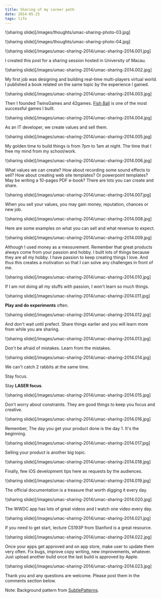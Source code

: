 ```yaml
---
title: Sharing of my career path
date: 2014-05-25
tags: life
---
```


!(sharing slide)[/images/thoughts/umac-sharing-photo-03.jpg]

!(sharing slide)[/images/thoughts/umac-sharing-photo-04.jpg]


!(sharing slide)[/images/umac-sharing-2014/umac-sharing-2014.001.jpg]

I created this post for a sharing session hosted in University of Macau.


!(sharing slide)[/images/umac-sharing-2014/umac-sharing-2014.002.jpg]

My first job was designing and building real-time multi-players virtual world. I published a book related on the same topic by the experience I gained.



!(sharing slide)[/images/umac-sharing-2014/umac-sharing-2014.003.jpg]

Then I founded TwinsGames and 42games. [Fish Ball](https://itunes.apple.com/en/app/fish-ball/id364646942?mt=8) is one of the most successful games I built.


!(sharing slide)[/images/umac-sharing-2014/umac-sharing-2014.004.jpg]

As an IT developer, we create values and sell them.


!(sharing slide)[/images/umac-sharing-2014/umac-sharing-2014.005.jpg]

My golden time to build things is from 7pm to 1am at night. The time that I free my mind from my school/work.


!(sharing slide)[/images/umac-sharing-2014/umac-sharing-2014.006.jpg]

What values we can create? How about recording some sound effects to sell? How about creating web site templates? Or powerpoint templates? May be writing a 10-pages PDF e-book? There are lots you can create and share.


!(sharing slide)[/images/umac-sharing-2014/umac-sharing-2014.007.jpg]

When you sell your values, you may gain money, reputation, chances or new job.


!(sharing slide)[/images/umac-sharing-2014/umac-sharing-2014.008.jpg]

Here are some examples on what you can sell and what revenue to expect.


!(sharing slide)[/images/umac-sharing-2014/umac-sharing-2014.009.jpg]

Although I used money as a messurement. Remember that great products always come from your passion and hobby. I built lots of things because they are all my hobby. I have passion to keep creating things I love. And thus this creates a motivation so that I can solve any challenges in front of me.


!(sharing slide)[/images/umac-sharing-2014/umac-sharing-2014.010.jpg]

If I am not doing all my stuffs with passion, I won't learn so much things.


!(sharing slide)[/images/umac-sharing-2014/umac-sharing-2014.011.jpg]

**Play and do experiments** often.


!(sharing slide)[/images/umac-sharing-2014/umac-sharing-2014.012.jpg]

And don't wait until prefect. Share things earlier and you will learn more from while you are sharing.


!(sharing slide)[/images/umac-sharing-2014/umac-sharing-2014.013.jpg]

Don't be afraid of mistakes. Learn from the mistakes.


!(sharing slide)[/images/umac-sharing-2014/umac-sharing-2014.014.jpg]

We can't catch 2 rabbits at the same time.

Stay focus.

Stay **LASER focus**.


!(sharing slide)[/images/umac-sharing-2014/umac-sharing-2014.015.jpg]

Don't worry about constraints. They are good things to keep you focus and creative.


!(sharing slide)[/images/umac-sharing-2014/umac-sharing-2014.016.jpg]

Remember, The day you get your product done is the day 1. It's the beginning.


!(sharing slide)[/images/umac-sharing-2014/umac-sharing-2014.017.jpg]

Selling your product is another big topic.


!(sharing slide)[/images/umac-sharing-2014/umac-sharing-2014.018.jpg]

Finally, few iOS development tips here as requests by the audiences.


!(sharing slide)[/images/umac-sharing-2014/umac-sharing-2014.019.jpg]

The official documentation is a treasure that worth digging it every day.


!(sharing slide)[/images/umac-sharing-2014/umac-sharing-2014.020.jpg]

The WWDC app has lots of great videos and I watch one video every day.


!(sharing slide)[/images/umac-sharing-2014/umac-sharing-2014.021.jpg]

If you need to get start, lecture CS193P from Stanford is a great resource.


!(sharing slide)[/images/umac-sharing-2014/umac-sharing-2014.022.jpg]

Once your apps get approved and on app store, make user to update them very often. Fix bugs, improve copy writing, new improvements, whatever. Just upload another build once the last build is approved by Apple.


!(sharing slide)[/images/umac-sharing-2014/umac-sharing-2014.023.jpg]

Thank you and any questions are welcome. Please post them in the comments section below.

Note: Background pattern from [SubtlePatterns](http://subtlepatterns.com/about/).
